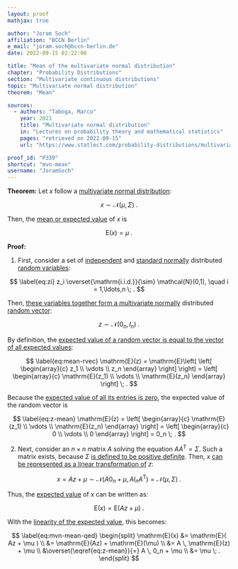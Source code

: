 ```yaml
---
layout: proof
mathjax: true

author: "Joram Soch"
affiliation: "BCCN Berlin"
e_mail: "joram.soch@bccn-berlin.de"
date: 2022-09-15 02:22:00

title: "Mean of the multivariate normal distribution"
chapter: "Probability Distributions"
section: "Multivariate continuous distributions"
topic: "Multivariate normal distribution"
theorem: "Mean"

sources:
  - authors: "Taboga, Marco"
    year: 2021
    title: "Multivariate normal distribution"
    in: "Lectures on probability theory and mathematical statistics"
    pages: "retrieved on 2022-09-15"
    url: "https://www.statlect.com/probability-distributions/multivariate-normal-distribution"

proof_id: "P339"
shortcut: "mvn-mean"
username: "JoramSoch"
---
```



**Theorem:** Let $x$ follow a [multivariate normal distribution](/D/mvn):

$$ \label{eq:mvn}
x \sim \mathcal{N}(\mu, \Sigma) \; .
$$

Then, the [mean or expected value](/D/mean) of $x$ is

$$ \label{eq:mvn-mean}
\mathrm{E}(x) = \mu \; .
$$


**Proof:**

1) First, consider a set of [independent](/D/ind) and [standard normally](/D/snorm) distributed [random variables](/D/rvar):

$$ \label{eq:zi}
z_i \overset{\mathrm{i.i.d.}}{\sim} \mathcal{N}(0,1), \quad i = 1,\ldots,n \; .
$$

Then, [these variables together form a multivariate normally](/P/mvn-ind) distributed [random vector](/D/rvec):

$$ \label{eq:z}
z \sim \mathcal{N}(0_n, I_n) \; .
$$

By definition, the [expected value of a random vector is equal to the vector of all expected values](/D/mean-rvec):

$$ \label{eq:mean-rvec}
\mathrm{E}(z) = \mathrm{E}\left( \left[ \begin{array}{c} z_1 \\ \vdots \\ z_n \end{array} \right] \right) = \left[ \begin{array}{c} \mathrm{E}(z_1) \\ \vdots \\ \mathrm{E}(z_n) \end{array} \right] \; .
$$

Because the [expected value of all its entries is zero](/P/norm-mean), the expected value of the random vector is

$$ \label{eq:z-mean}
\mathrm{E}(z) = \left[ \begin{array}{c} \mathrm{E}(z_1) \\ \vdots \\ \mathrm{E}(z_n) \end{array} \right] = \left[ \begin{array}{c} 0 \\ \vdots \\ 0 \end{array} \right] = 0_n \; .
$$

2) Next, consider an $n \times n$ matrix $A$ solving the equation $A A^\mathrm{T} = \Sigma$. Such a matrix exists, because $\Sigma$ [is defined to be positive definite](/D/mvn). Then, $x$ [can be represented as a linear transformation of](/P/mvn-ltt) $z$:

$$ \label{eq:x-z}
x = Az + \mu \sim \mathcal{N}(A 0_n + \mu, A I_n A^\mathrm{T}) = \mathcal{N}(\mu, \Sigma) \; .
$$

Thus, the [expected value](/D/mean) of $x$ can be written as:

$$ \label{eq:x-mean}
\mathrm{E}(x) = \mathrm{E}( Az + \mu ) \; .
$$

With the [linearity of the expected value](/P/mean-lin), this becomes:

$$ \label{eq:mvn-mean-qed}
\begin{split}
\mathrm{E}(x) &= \mathrm{E}( Az + \mu ) \\
&= \mathrm{E}(Az) + \mathrm{E}(\mu) \\
&= A \, \mathrm{E}(z) + \mu \\
&\overset{\eqref{eq:z-mean}}{=} A \, 0_n + \mu \\
&= \mu \; .
\end{split}
$$